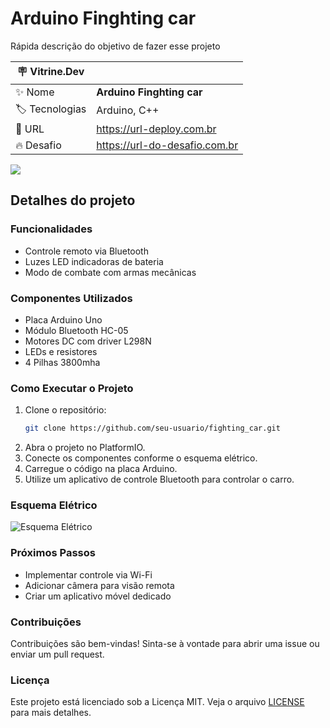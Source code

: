 # Arduino Finghting car

Rápida descrição do objetivo de fazer esse projeto

| :placard: Vitrine.Dev |     |
| -------------  | --- |
| :sparkles: Nome        | **Arduino Finghting car**
| :label: Tecnologias | Arduino, C++
| :rocket: URL         | https://url-deploy.com.br
| :fire: Desafio     | https://url-do-desafio.com.br

<!-- Inserir imagem com a #vitrinedev ao final do link -->
![](https://photos.google.com/u/1/share/AF1QipP5nADmRe01wIJV1brVzHCCdSivhsXD1wgSUIQ3F8klx28kXF6fqCgQc0-tbVCexg/photo/AF1QipPn-A7PaOWjgW8p1ZV-_q_Hr1g6CYn730WchvJS?key=bmttaVJUdmdRSjVJdEl1dEw2YzRsYXp6SVQwUXZn#vitrinedev)

## Detalhes do projeto


### Funcionalidades

- Controle remoto via Bluetooth
- Luzes LED indicadoras de bateria
- Modo de combate com armas mecânicas

### Componentes Utilizados

- Placa Arduino Uno
- Módulo Bluetooth HC-05
- Motores DC com driver L298N
- LEDs e resistores
- 4 Pilhas 3800mha

### Como Executar o Projeto

1. Clone o repositório:
    ```sh
    git clone https://github.com/seu-usuario/fighting_car.git
    ```
2. Abra o projeto no PlatformIO.
3. Conecte os componentes conforme o esquema elétrico.
4. Carregue o código na placa Arduino.
5. Utilize um aplicativo de controle Bluetooth para controlar o carro.

### Esquema Elétrico

![Esquema Elétrico](https://photos.google.com/u/1/share/AF1QipP5nADmRe01wIJV1brVzHCCdSivhsXD1wgSUIQ3F8klx28kXF6fqCgQc0-tbVCexg/photo/AF1QipNfC5mb7-dTTyX-5IvduggwXDOLAlsCWx9lHX7c?key=bmttaVJUdmdRSjVJdEl1dEw2YzRsYXp6SVQwUXZn)

### Próximos Passos

- Implementar controle via Wi-Fi
- Adicionar câmera para visão remota
- Criar um aplicativo móvel dedicado

### Contribuições

Contribuições são bem-vindas! Sinta-se à vontade para abrir uma issue ou enviar um pull request.

### Licença

Este projeto está licenciado sob a Licença MIT. Veja o arquivo [LICENSE](LICENSE) para mais detalhes.
